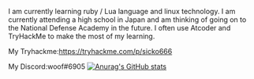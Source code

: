 I am currently learning ruby / Lua language and linux technology.
I am currently attending a high school in Japan and am thinking of going on to the National Defense Academy in the future. I often use Atcoder and TryHackMe to make the most of my learning.

My Tryhackme:https://tryhackme.com/p/sicko666


My Discord:woof#6905
[![Anurag's GitHub stats](https://github-readme-stats.vercel.app/api?woofyboss1=anuraghazra)](https://github.com/anuraghazra/github-readme-stats)

